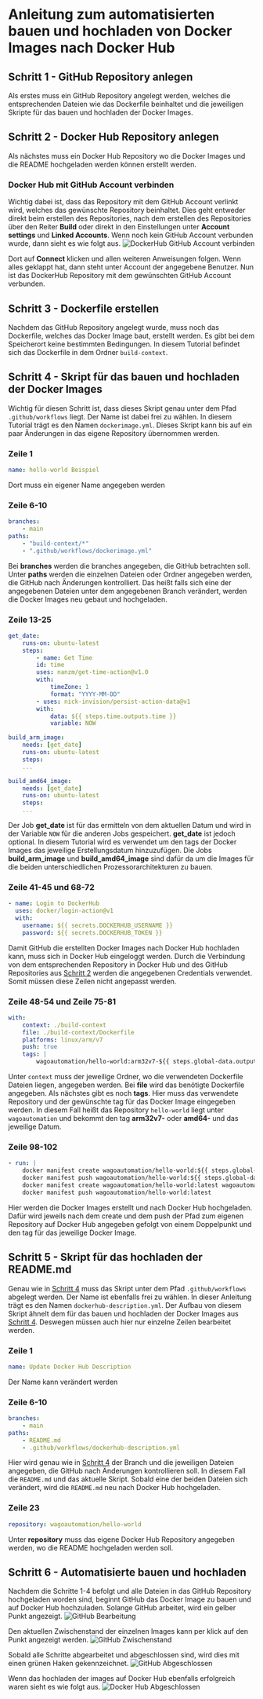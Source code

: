 # Anleitung zum automatisierten bauen und hochladen von Docker Images nach Docker Hub

## Schritt 1 - GitHub Repository anlegen
Als erstes muss ein GitHub Repository angelegt werden, welches die entsprechenden Dateien wie das Dockerfile beinhaltet und die jeweiligen Skripte für das bauen und hochladen der Docker Images.

## Schritt 2 - Docker Hub Repository anlegen
Als nächstes muss ein Docker Hub Repository wo die Docker Images und die README hochgeladen werden können erstellt werden.
### Docker Hub mit GitHub Account verbinden
Wichtig dabei ist, dass das Repository mit dem GitHub Account verlinkt wird, welches das gewünschte Repository beinhaltet.
Dies geht entweder direkt beim erstellen des Repositories, nach dem erstellen des Repositories über den Reiter **Build** oder direkt in den Einstellungen unter **Account settings** und **Linked Accounts**.
Wenn noch kein GitHub Account verbunden wurde, dann sieht es wie folgt aus.
![DockerHub GitHub Account verbinden](/screenshots/DockerHub_Connect2.png?raw=true "GitHub Account verbinden")

Dort auf **Connect** klicken und allen weiteren Anweisungen folgen. Wenn alles geklappt hat, dann steht unter Account der angegebene Benutzer.
Nun ist das DockerHub Repository mit dem gewünschten GitHub Account verbunden.

## Schritt 3 - Dockerfile erstellen
Nachdem das GitHub Repository angelegt wurde, muss noch das Dockerfile, welches das Docker Image baut, erstellt werden. Es gibt bei dem Speicherort keine bestimmten Bedingungen. In diesem Tutorial befindet sich das Dockerfile in dem Ordner `build-context`.

## Schritt 4 - Skript für das bauen und hochladen der Docker Images
Wichtig für diesen Schritt ist, dass dieses Skript genau unter dem Pfad `.github/workflows` liegt. Der Name ist dabei frei zu wählen. In diesem Tutorial trägt es den Namen `dockerimage.yml`. Dieses Skript kann bis auf ein paar Änderungen in das eigene Repository übernommen werden.
### Zeile 1
```yaml
name: hello-world Beispiel
```
Dort muss ein eigener Name angegeben werden
### Zeile 6-10
```yaml
branches:
    - main
paths:
    - "build-context/*"
    - ".github/workflows/dockerimage.yml"
```
Bei **branches** werden die branches angegeben, die GitHub betrachten soll.
Unter **paths** werden die einzelnen Dateien oder Ordner angegeben werden, die GitHub nach Änderungen kontrolliert. Das heißt falls sich eine der angegebenen Dateien unter dem angegebenen Branch verändert, werden die Docker Images neu gebaut und hochgeladen.
### Zeile 13-25
```yaml
get_date:
    runs-on: ubuntu-latest
    steps:
        - name: Get Time
        id: time
        uses: nanzm/get-time-action@v1.0
        with:
            timeZone: 1
            format: "YYYY-MM-DD"
        - uses: nick-invision/persist-action-data@v1
        with:
            data: ${{ steps.time.outputs.time }}
            variable: NOW

build_arm_image:
    needs: [get_date]
    runs-on: ubuntu-latest
    steps:
    ...

build_amd64_image:
    needs: [get_date]
    runs-on: ubuntu-latest
    steps:
    ...
```
Der Job **get_date** ist für das ermitteln von dem aktuellen Datum und wird in der Variable `NOW` für die anderen Jobs gespeichert. **get_date** ist jedoch optional. In diesem Tutorial wird es verwendet um den tags der Docker Images das jeweilige Erstellungsdatum hinzuzufügen.
Die Jobs **build_arm_image** und **build_amd64_image** sind dafür da um die Images für die beiden unterschiedlichen Prozessorarchitekturen zu bauen. 
### Zeile 41-45 und 68-72
```yaml
- name: Login to DockerHub
  uses: docker/login-action@v1
  with:
    username: ${{ secrets.DOCKERHUB_USERNAME }}
    password: ${{ secrets.DOCKERHUB_TOKEN }}
```
Damit GitHub die erstellten Docker Images nach Docker Hub hochladen kann, muss sich in Docker Hub eingeloggt werden. Durch die Verbindung von dem entsprechenden Repository in Docker Hub und des GitHub Repositories aus [Schritt 2](#schritt-2) werden die  angegebenen Credentials verwendet. Somit müssen diese Zeilen nicht angepasst werden.
### Zeile 48-54 und Zeile 75-81
```yaml
with:
    context: ./build-context
    file: ./build-context/Dockerfile
    platforms: linux/arm/v7
    push: true
    tags: |
        wagoautomation/hello-world:arm32v7-${{ steps.global-data.outputs.NOW }}
```
Unter `context` muss der jeweilige Ordner, wo die verwendeten Dockerfile Dateien liegen, angegeben werden. Bei **file** wird das benötigte Dockerfile angegeben. Als nächstes gibt es noch **tags**. Hier muss das verwendete Repository und der gewünschte tag für das Docker Image eingegeben werden. In diesem Fall heißt das Repository `hello-world` liegt unter `wagoautomation` und bekommt den tag **arm32v7-** oder **amd64-** und das jeweilige Datum.
### Zeile 98-102
```yaml
- run: |
    docker manifest create wagoautomation/hello-world:${{ steps.global-data.outputs.NOW }} wagoautomation/hello-world:amd64-${{ steps.global-data.outputs.NOW }} wagoautomation/hello-world:arm32v7-${{ steps.global-data.outputs.NOW }}
    docker manifest push wagoautomation/hello-world:${{ steps.global-data.outputs.NOW }}
    docker manifest create wagoautomation/hello-world:latest wagoautomation/hello-world:amd64-${{ steps.global-data.outputs.NOW }} wagoautomation/hello-world:arm32v7-${{ steps.global-data.outputs.NOW }}
    docker manifest push wagoautomation/hello-world:latest
```
Hier werden die Docker Images erstellt und nach Docker Hub hochgeladen. Dafür wird jeweils nach dem create und dem push der Pfad zum eigenen Repository auf Docker Hub angegeben gefolgt von einem Doppelpunkt und den tag für das jeweilige Docker Image.

## Schritt 5 - Skript für das hochladen der README.md
Genau wie in [Schritt 4](#schritt-4) muss das Skript unter dem Pfad `.github/workflows` abgelegt werden. Der Name ist ebenfalls frei zu wählen. In dieser Anleitung trägt es den Namen `dockerhub-description.yml`. Der Aufbau von diesem Skript ähnelt dem für das bauen und hochladen der Docker Images aus [Schritt 4](#schritt-4).
Deswegen müssen auch hier nur einzelne Zeilen bearbeitet werden.
### Zeile 1
```yaml
name: Update Docker Hub Description
```
Der Name kann verändert werden
### Zeile 6-10
```yaml
branches:
    - main
paths:
    - README.md
    - .github/workflows/dockerhub-description.yml
```
Hier wird genau wie in [Schritt 4](#schritt-4) der Branch und die jeweiligen Dateien angegeben, die GitHub nach Änderungen kontrollieren soll. In diesem Fall die `README.md` und das aktuelle Skript. Sobald eine der beiden Dateien sich verändert, wird die `README.md` neu nach Docker Hub hochgeladen.
### Zeile 23
```yaml
repository: wagoautomation/hello-world
```
Unter **repository** muss das eigene Docker Hub Repository angegeben werden, wo die README hochgeladen werden soll.
## Schritt 6 - Automatisierte bauen und hochladen
Nachdem die Schritte 1-4 befolgt und alle Dateien in das GitHub Repository hochgeladen worden sind, beginnt GitHub das Docker Image zu bauen und auf Docker Hub hochzuladen. Solange GitHub arbeitet, wird ein gelber Punkt angezeigt.
![GitHub Bearbeitung](/screenshots/In_Bearbeitung_gross_rot.png?raw=true "GitHub In Bearbeitung")

Den aktuellen Zwischenstand der einzelnen Images kann per klick auf den Punkt angezeigt werden.
![GitHub Zwischenstand](/screenshots/Zwischenstand.png?raw=true "GitHub Aktueller Zwischenstand")

Sobald alle Schritte abgearbeitet und abgeschlossen sind, wird dies mit einen grünen Haken gekennzeichnet.
![GitHub Abgeschlossen](/screenshots/Abgeschlossen_rot.png?raw=true "GitHub Abgeschlossen")

Wenn das hochladen der images auf Docker Hub ebenfalls erfolgreich waren sieht es wie folgt aus.
![Docker Hub Abgeschlossen](/screenshots/DockerHub_Abgeschlossen.png?raw=true "Docker Abgeschlossen")